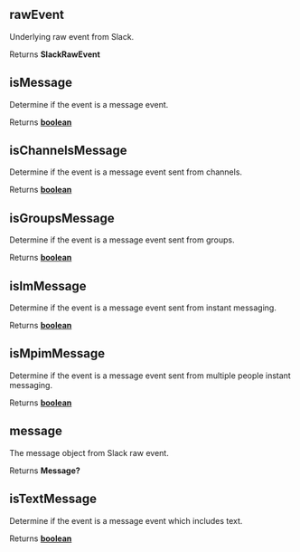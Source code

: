 <!-- Generated by documentation.js. Update this documentation by updating the source code. -->

## rawEvent

Underlying raw event from Slack.

Returns **SlackRawEvent** 

## isMessage

Determine if the event is a message event.

Returns **[boolean](https://developer.mozilla.org/en-US/docs/Web/JavaScript/Reference/Global_Objects/Boolean)** 

## isChannelsMessage

Determine if the event is a message event sent from channels.

Returns **[boolean](https://developer.mozilla.org/en-US/docs/Web/JavaScript/Reference/Global_Objects/Boolean)** 

## isGroupsMessage

Determine if the event is a message event sent from groups.

Returns **[boolean](https://developer.mozilla.org/en-US/docs/Web/JavaScript/Reference/Global_Objects/Boolean)** 

## isImMessage

Determine if the event is a message event sent from instant messaging.

Returns **[boolean](https://developer.mozilla.org/en-US/docs/Web/JavaScript/Reference/Global_Objects/Boolean)** 

## isMpimMessage

Determine if the event is a message event sent from multiple people instant messaging.

Returns **[boolean](https://developer.mozilla.org/en-US/docs/Web/JavaScript/Reference/Global_Objects/Boolean)** 

## message

The message object from Slack raw event.

Returns **Message?** 

## isTextMessage

Determine if the event is a message event which includes text.

Returns **[boolean](https://developer.mozilla.org/en-US/docs/Web/JavaScript/Reference/Global_Objects/Boolean)** 
